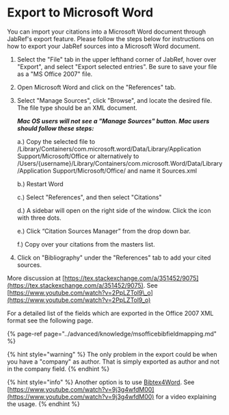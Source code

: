 # Export to Microsoft Word

You can import your citations into a Microsoft Word document through JabRef's export feature. Please follow the steps below for instructions on how to export your JabRef sources into a Microsoft Word document.

1. Select the "File" tab in the upper lefthand corner of JabRef, hover over "Export", and select "Export selected entries". Be sure to save your file as a "MS Office 2007" file.
2. Open Microsoft Word and click on the "References" tab.
3. Select "Manage Sources", click "Browse", and locate the desired file. The file type should be an XML document.

      ***Mac OS users will not see a "Manage Sources" button. Mac users should follow these steps:***

      a.) Copy the selected file to /Library/Containers/com.microsoft.word/Data/Library/Application Support/Microsoft/Office or alternatively to
      /Users/{username}/Library/Containers/com.microsoft.Word/Data/Library/Application Support/Microsoft/Office/ and name it Sources.xml

      b.) Restart Word

      c.) Select "References", and then select "Citations"

      d.) A sidebar will open on the right side of the window. Click the icon with three dots.

      e.) Click “Citation Sources Manager” from the drop down bar.

      f.) Copy over your citations from the masters list.
4. Click on "Bibliography" under the "References" tab to add your cited sources.

More discussion at [https://tex.stackexchange.com/a/351452/9075](https://tex.stackexchange.com/a/351452/9075). See [https://www.youtube.com/watch?v=2PpLZTol9\_o](https://www.youtube.com/watch?v=2PpLZTol9_o)

For a detailed list of the fields which are exported in the Office 2007 XML format see the following page.

{% page-ref page="../advanced/knowledge/msofficebibfieldmapping.md" %}

{% hint style="warning" %}
The only problem in the export could be when you have a "company" as author. That is simply exported as author and not in the company field.
{% endhint %}

{% hint style="info" %}
Another option is to use [Bibtex4Word](http://www.ee.ic.ac.uk/hp/staff/dmb/perl/index.html). See [https://www.youtube.com/watch?v=9j3g4wfdM00](https://www.youtube.com/watch?v=9j3g4wfdM00) for a video explaining the usage.
{% endhint %}
